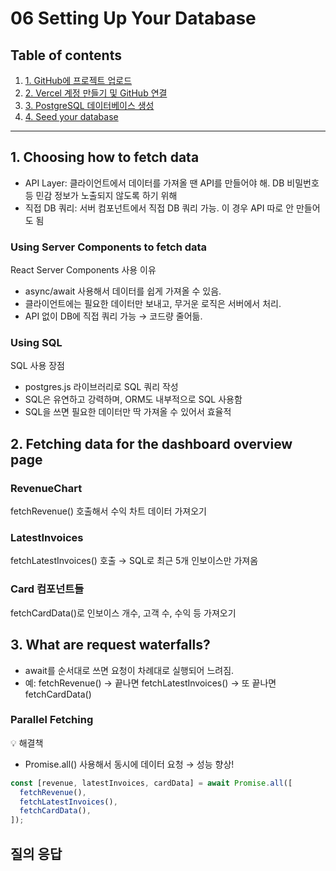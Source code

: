 # 06 Setting Up Your Database

## Table of contents
1. [1. GitHub에 프로젝트 업로드](#1-github에-프로젝트-업로드)
1. [2. Vercel 계정 만들기 및 GitHub 연결](#2-vercel-계정-만들기-및-github-연결)
1. [3. PostgreSQL 데이터베이스 생성](#3-postgresql-데이터베이스-생성)
1. [4. Seed your database](#4-seed-your-database)

---


## 1. Choosing how to fetch data
- API Layer: 클라이언트에서 데이터를 가져올 땐 API를 만들어야 해. DB 비밀번호 등 민감 정보가 노출되지 않도록 하기 위해
- 직접 DB 쿼리: 서버 컴포넌트에서 직접 DB 쿼리 가능. 이 경우 API 따로 안 만들어도 됨

### Using Server Components to fetch data
React Server Components 사용 이유
- async/await 사용해서 데이터를 쉽게 가져올 수 있음.
- 클라이언트에는 필요한 데이터만 보내고, 무거운 로직은 서버에서 처리.
- API 없이 DB에 직접 쿼리 가능 → 코드량 줄어듦.

### Using SQL
SQL 사용 장점
- postgres.js 라이브러리로 SQL 쿼리 작성
- SQL은 유연하고 강력하며, ORM도 내부적으로 SQL 사용함
- SQL을 쓰면 필요한 데이터만 딱 가져올 수 있어서 효율적

## 2. Fetching data for the dashboard overview page

### RevenueChart
fetchRevenue() 호출해서 수익 차트 데이터 가져오기

### LatestInvoices
fetchLatestInvoices() 호출 → SQL로 최근 5개 인보이스만 가져옴

### Card 컴포넌트들
fetchCardData()로 인보이스 개수, 고객 수, 수익 등 가져오기


## 3. What are request waterfalls?
- await를 순서대로 쓰면 요청이 차례대로 실행되어 느려짐.
- 예: fetchRevenue() → 끝나면 fetchLatestInvoices() → 또 끝나면 fetchCardData()


### Parallel Fetching
💡 해결책
- Promise.all() 사용해서 동시에 데이터 요청 → 성능 향상!

```ts
const [revenue, latestInvoices, cardData] = await Promise.all([
  fetchRevenue(),
  fetchLatestInvoices(),
  fetchCardData(),
]);
```

## 질의 응답
